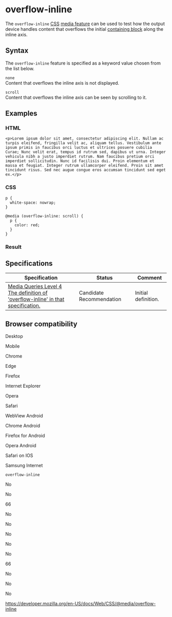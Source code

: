 # overflow-inline

The `overflow-inline` [CSS](https://developer.mozilla.org/en-US/docs/Web/CSS) [media feature](../media_queries/using_media_queries#media_features) can be used to test how the output device handles content that overflows the initial [containing block](../containing_block) along the inline axis.

## Syntax

The `overflow-inline` feature is specified as a keyword value chosen from the list below.

`none`  
Content that overflows the inline axis is not displayed.

`scroll`  
Content that overflows the inline axis can be seen by scrolling to it.

## Examples

### HTML

    <p>Lorem ipsum dolor sit amet, consectetur adipiscing elit. Nullam ac turpis eleifend, fringilla velit ac, aliquam tellus. Vestibulum ante ipsum primis in faucibus orci luctus et ultrices posuere cubilia Curae; Nunc velit erat, tempus id rutrum sed, dapibus ut urna. Integer vehicula nibh a justo imperdiet rutrum. Nam faucibus pretium orci imperdiet sollicitudin. Nunc id facilisis dui. Proin elementum et massa et feugiat. Integer rutrum ullamcorper eleifend. Proin sit amet tincidunt risus. Sed nec augue congue eros accumsan tincidunt sed eget ex.</p>

### CSS

    p {
      white-space: nowrap;
    }

    @media (overflow-inline: scroll) {
      p {
        color: red;
      }
    }

### Result

## Specifications

<table><thead><tr class="header"><th>Specification</th><th>Status</th><th>Comment</th></tr></thead><tbody><tr class="odd"><td><a href="https://drafts.csswg.org/mediaqueries-4/#mf-overflow-inline">Media Queries Level 4<br />
<span class="small">The definition of 'overflow-inline' in that specification.</span></a></td><td><span class="spec-cr">Candidate Recommendation</span></td><td>Initial definition.</td></tr></tbody></table>

## Browser compatibility

Desktop

Mobile

Chrome

Edge

Firefox

Internet Explorer

Opera

Safari

WebView Android

Chrome Android

Firefox for Android

Opera Android

Safari on IOS

Samsung Internet

`overflow-inline`

No

No

66

No

No

No

No

No

66

No

No

No

<a href="https://developer.mozilla.org/en-US/docs/Web/CSS/@media/overflow-inline" class="_attribution-link">https://developer.mozilla.org/en-US/docs/Web/CSS/@media/overflow-inline</a>
